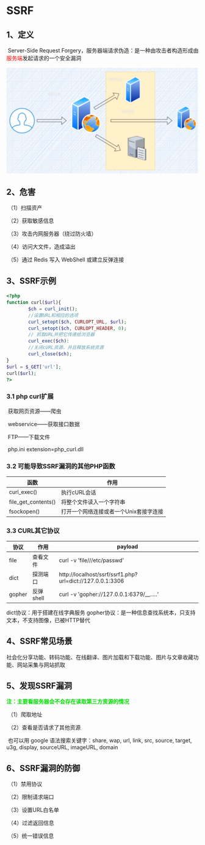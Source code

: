 # SSRF

## 1、定义

​	Server-Side Request Forgery，服务器端请求伪造：是一种由攻击者构造形成由<font color="red">服务端</font>发起请求的一个安全漏洞

![](./images/SSRF.png)

## 2、危害

​		（1）扫描资产

​		（2）获取敏感信息

​		（3）攻击内网服务器（绕过防火墙）

​		（4）访问大文件，造成溢出

​		（5）通过 Redis 写入 WebShell 或建立反弹连接

## 3、SSRF示例

```php
<?php
function curl($url){
        $ch = curl_init();
        //设置URL和相应的选项
        curl_setopt($ch, CURLOPT_URL, $url);
        curl_setopt($ch, CURLOPT_HEADER, 0);
        // 抓取URL并把它传递给浏览器
        curl_exec($ch):
        //关闭cURL资源，并且释放系统资源
        curl_close($ch);
}
$url = $_GET['url'];
curl($url);
?>
```

 ### 3.1 php curl扩展

​		获取网页资源——爬虫

​		webservice——获取接口数据

​		FTP——下载文件 

​		php.ini extension=php_curl.dll

### 3.2 可能导致SSRF漏洞的其他PHP函数

| 函数                | 作用                                   |
| ------------------- | -------------------------------------- |
| curl_exec()         | 执行cURL会话                           |
| file_get_contents() | 将整个文件读入一个字符串               |
| fsockopen()         | 打开一个网络连接或者一个Unix套接字连接 |

### 3.3 CURL其它协议

| 协议   | 作用      | payload                                                   |
| ------ | --------- | --------------------------------------------------------- |
| file   | 查看文件  | curl -v 'file///etc/passwd'                               |
| dict   | 探测端口  | http://localhost/ssrf/ssrf1.php?url=dict://127.0.0.1:3306 |
| gopher | 反弹shell | curl -v 'gopher://127.0.0.1:6379/__.....'                 |

dict协议：用于搭建在线字典服务
gopher协议：是一种信息查找系统本，只支持文本，不支持图像，已被HTTP替代

## 4、SSRF常见场景

​		社会化分享功能、转码功能、在线翻译、图片加载和下载功能、图片与文章收藏功能、网站采集与网站抓取

## 5、发现SSRF漏洞

​		**<font color="honydew">注：主要看服务器会不会存在读取第三方资源的情况</font>**

​		（1）爬取地址

​		（2）查看是否请求了其他资源

​		也可以用 google 语法搜索关键字：share, wap, url, link, src, source, target, u3g, display, sourceURL, imageURL, domain

## 6、SSRF漏洞的防御

​		（1）禁用协议

​		（2）限制请求端口

​		（3）设置URL白名单

​		（4）过滤返回信息

​		（5）统一错误信息